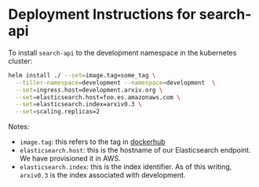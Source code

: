 # Deployment Instructions for search-api

To install `search-api` to the development namespace in the kubernetes cluster:

```bash
helm install ./ --set=image.tag=some_tag \
  --tiller-namespace=development --namespace=development  \
  --set=ingress.host=development.arxiv.org \
  --set=elasticsearch.host=foo.es.amazonaws.com \
  --set=elasticsearch.index=arxiv0.3 \
  --set=scaling.replicas=2
```


Notes:
- `image.tag`: this refers to the tag in [dockerhub](https://hub.docker.com/repository/docker/arxiv/compiler-api)
- `elasticsearch.host`: this is the hostname of our Elasticsearch endpoint. We have provisioned it in AWS.
- `elasticsearch.index`: this is the index identifier. As of this writing, `arxiv0.3` is the index associated with development.
